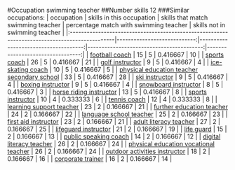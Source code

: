#Occupation swimming teacher
##Number skills 12
###Similar occupations:
| occupation                                                                                    |   skills in this occupation |   skills that match swimming teacher |   percentage match with swimming teacher |   skills not in swimming teacher |
|:----------------------------------------------------------------------------------------------|----------------------------:|-------------------------------------:|-----------------------------------------:|---------------------------------:|
| [football coach](football_coach.md)                                                           |                          15 |                                    5 |                                 0.416667 |                               10 |
| [sports coach](sports_coach.md)                                                               |                          26 |                                    5 |                                 0.416667 |                               21 |
| [golf instructor](golf_instructor.md)                                                         |                           9 |                                    5 |                                 0.416667 |                                4 |
| [ice-skating coach](ice-skating_coach.md)                                                     |                          10 |                                    5 |                                 0.416667 |                                5 |
| [physical education teacher secondary school](physical_education_teacher_secondary_school.md) |                          33 |                                    5 |                                 0.416667 |                               28 |
| [ski instructor](ski_instructor.md)                                                           |                           9 |                                    5 |                                 0.416667 |                                4 |
| [boxing instructor](boxing_instructor.md)                                                     |                           9 |                                    5 |                                 0.416667 |                                4 |
| [snowboard instructor](snowboard_instructor.md)                                               |                           8 |                                    5 |                                 0.416667 |                                3 |
| [horse riding instructor](horse_riding_instructor.md)                                         |                          13 |                                    5 |                                 0.416667 |                                8 |
| [sports instructor](sports_instructor.md)                                                     |                          10 |                                    4 |                                 0.333333 |                                6 |
| [tennis coach](tennis_coach.md)                                                               |                          12 |                                    4 |                                 0.333333 |                                8 |
| [learning support teacher](learning_support_teacher.md)                                       |                          23 |                                    2 |                                 0.166667 |                               21 |
| [further education teacher](further_education_teacher.md)                                     |                          24 |                                    2 |                                 0.166667 |                               22 |
| [language school teacher](language_school_teacher.md)                                         |                          25 |                                    2 |                                 0.166667 |                               23 |
| [first aid instructor](first_aid_instructor.md)                                               |                          23 |                                    2 |                                 0.166667 |                               21 |
| [adult literacy teacher](adult_literacy_teacher.md)                                           |                          27 |                                    2 |                                 0.166667 |                               25 |
| [lifeguard instructor](lifeguard_instructor.md)                                               |                          21 |                                    2 |                                 0.166667 |                               19 |
| [life guard](life_guard.md)                                                                   |                          15 |                                    2 |                                 0.166667 |                               13 |
| [public speaking coach](public_speaking_coach.md)                                             |                          14 |                                    2 |                                 0.166667 |                               12 |
| [digital literacy teacher](digital_literacy_teacher.md)                                       |                          26 |                                    2 |                                 0.166667 |                               24 |
| [physical education vocational teacher](physical_education_vocational_teacher.md)             |                          26 |                                    2 |                                 0.166667 |                               24 |
| [outdoor activities instructor](outdoor_activities_instructor.md)                             |                          18 |                                    2 |                                 0.166667 |                               16 |
| [corporate trainer](corporate_trainer.md)                                                     |                          16 |                                    2 |                                 0.166667 |                               14 |
